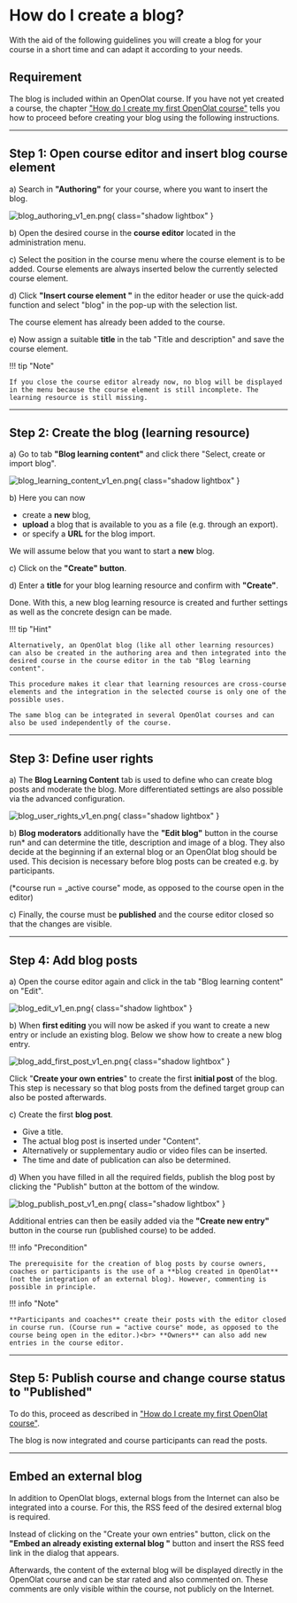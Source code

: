# How do I create a blog?

With the aid of the following guidelines you will create a blog for your
course in a short time and can adapt it according to your needs.

##  Requirement

The blog is included within an OpenOlat course. If you have not yet created a course, the chapter ["How do I create my first OpenOlat course"](../my_first_course/my_first_course.md) tells you how to proceed before creating your blog using the following instructions.

---

## Step 1: Open course editor and insert blog course element

a) Search in **"Authoring"** for your course, where you want to insert the blog.
  
![blog_authoring_v1_en.png](assets/blog_authoring_v1_en.png){ class="shadow lightbox" }  

b) Open the desired course in the **course editor** located in the administration menu.

c) Select the position in the course menu where the course element is to be added. Course elements are always inserted below the currently selected course element.

d) Click **"Insert course element "** in the editor header or use the quick-add function and select "blog" in the pop-up with the selection list.

The course element has already been added to the course.

e) Now assign a suitable **title** in the tab "Title and description" and save the course element.

!!! tip "Note"

    If you close the course editor already now, no blog will be displayed in the menu because the course element is still incomplete. The learning resource is still missing.

---

## Step 2: Create the blog (learning resource) 

a) Go to tab <b>"Blog learning content"</b> and click there "Select, create or import blog".

![blog_learning_content_v1_en.png](assets/blog_learning_content_v1_en.png){ class="shadow lightbox" }  

b) Here you can now 

* create a **new** blog, 
* **upload** a blog that is available to you as a file (e.g. through an export).
* or specify a **URL** for the blog import.

We will assume below that you want to start a **new** blog.
  
c) Click on the **"Create" button**.

d) Enter a **title** for your blog learning resource and confirm with <b>"Create"</b>.

Done. With this, a new blog learning resource is created and further settings as well as the concrete design can be made.

!!! tip "Hint"

    Alternatively, an OpenOlat blog (like all other learning resources) can also be created in the authoring area and then integrated into the desired course in the course editor in the tab "Blog learning content". 
    
    This procedure makes it clear that learning resources are cross-course elements and the integration in the selected course is only one of the possible uses. 
    
    The same blog can be integrated in several OpenOlat courses and can also be used independently of the course.

---

## Step 3: Define user rights

a) The **Blog Learning Content** tab is used to define who can create blog posts and moderate the blog. More differentiated settings are also possible via the advanced configuration.

![blog_user_rights_v1_en.png](assets/blog_user_rights_v1_en.png){ class="shadow lightbox" }  

b) **Blog moderators** additionally have the <b>"Edit blog"</b> button in the course run* and can determine the title, description and image of a blog. They also decide at the beginning if an external blog or an OpenOlat blog should be used. This decision is necessary before blog posts can be created e.g. by participants.

(*course run = „active course" mode, as opposed to the course open in the editor)

c) Finally, the course must be **published** and the course editor closed so that the changes are visible.

---

## Step 4: Add blog posts 

a) Open the course editor again and click in the tab "Blog learning content" on "Edit".

![blog_edit_v1_en.png](assets/blog_edit_v1_en.png){ class="shadow lightbox" } 

b) When **first editing** you will now be asked if you want to create a new entry or include an existing blog. Below we show how to create a new blog entry.

![blog_add_first_post_v1_en.png](assets/blog_add_first_post_v1_en.png){ class="shadow lightbox" }  
  
Click "**Create your own entries**" to create the first **initial post** of the blog.  This step is necessary so that blog posts from the defined target group can also be posted afterwards.

c) Create the first **blog post**.

* Give a title.
* The actual blog post is inserted under "Content".
* Alternatively or supplementary audio or video files can be inserted.
* The time and date of publication can also be determined.

d) When you have filled in all the required fields, publish the blog post by clicking the "Publish" button at the bottom of the window.

![blog_publish_post_v1_en.png](assets/blog_publish_post_v1_en.png){ class="shadow lightbox" }  

Additional entries can then be easily added via the <b>"Create new entry"</b> button in the course run (published course) to be added.

!!! info "Precondition"

    The prerequisite for the creation of blog posts by course owners, coaches or participants is the use of a **blog created in OpenOlat** (not the integration of an external blog). However, commenting is possible in principle. 

!!! info "Note"

    **Participants and coaches** create their posts with the editor closed in course run. (Course run = "active course" mode, as opposed to the course being open in the editor.)<br> **Owners** can also add new entries in the course editor.

---

## Step 5: Publish course and change course status to "Published"
  
To do this, proceed as described in ["How do I create my first OpenOlat course"](../my_first_course/my_first_course.md).

The blog is now integrated and course participants can read the posts.

---

## Embed an external blog

In addition to OpenOlat blogs, external blogs from the Internet can also be integrated into a course. For this, the RSS feed of the desired external blog is required.

Instead of clicking on the "Create your own entries" button, click on the **"Embed an already existing external blog "** button and insert the RSS feed link in the dialog that appears.

Afterwards, the content of the external blog will be displayed directly in the OpenOlat course and can be star rated and also commented on. These comments are only visible within the course, not publicly on the Internet.
  